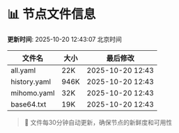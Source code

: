 # 📊 节点文件信息

**更新时间**: 2025-10-20 12:43:07 北京时间

| 文件名 | 大小 | 最后修改 |
|--------|------|----------|
| all.yaml | 22K | 2025-10-20 12:43 |
| history.yaml | 946K | 2025-10-20 12:43 |
| mihomo.yaml | 32K | 2025-10-20 12:43 |
| base64.txt | 19K | 2025-10-20 12:43 |

> 🔄 文件每30分钟自动更新，确保节点的新鲜度和可用性
